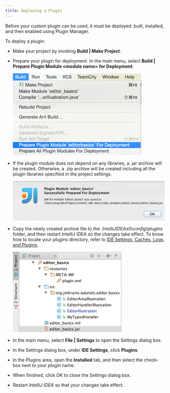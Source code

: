 ```yaml
---
title: Deploying a Plugin
---
```


Before your custom plugin can be used, it must be deployed: built, installed, and then enabled using Plugin Manager.

To deploy a plugin:

* Make your project by invoking **Build \| Make Project**.

* Prepare your plugin for deployment.
  In the main menu, select **Build \| Prepare Plugin Module \<module name\> for Deployment**.

  ![Prepare Plugin for Deployment](deploying_plugin/img/prepare_plugin_for_deployment.png)

* If the plugin module does not depend on any libraries, a .jar archive will be created.
  Otherwise, a .zip archive will be created including all the plugin libraries specified in the project settings.

  ![Jar Saved Notification](deploying_plugin/img/jar_saved_notification.png)

* Copy the newly created archive file to the *.IntelliJIDEAx0\config\plugins* folder, and then restart IntelliJ IDEA so the changes take effect.
  To know how to locate your *plugins* directory, refer to [IDE Settings, Caches, Logs, and Plugins](/basics/settings_caches_logs.md).

  ![Jar File Location](deploying_plugin/img/jar_location.png)

* In the main menu, select **File \| Settings** to open the Settings dialog box.

* In the Settings dialog box, under **IDE Settings**, click **Plugins**.

* In the Plugins area, open the **Installed** tab, and then select the check-box next to your plugin name.

* When finished, click OK to close the Settings dialog box.

* Restart *IntelliJ IDEA* so that your changes take effect.
